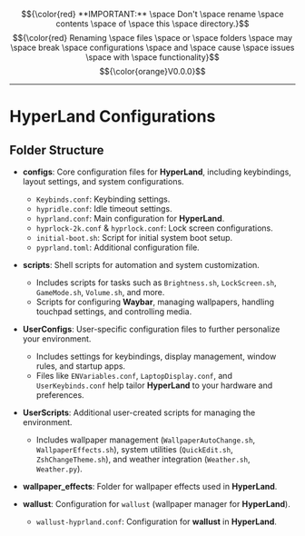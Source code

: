 <div>
  
$${\color{red} **IMPORTANT:** \space Don't \space rename \space contents \space of \space this \space directory.}$$
$${\color{red} Renaming \space files \space   or \space folders \space   may \space   break \space  configurations \space   and \space  cause \space  issues \space  with \space  functionality}$$
$${\color{orange}V0.0.0}$$
</div>

---
# HyperLand Configurations


## Folder Structure

- **configs**: Core configuration files for **HyperLand**, including keybindings, layout settings, and system configurations.
  - `Keybinds.conf`: Keybinding settings.
  - `hypridle.conf`: Idle timeout settings.
  - `hyprland.conf`: Main configuration for **HyperLand**.
  - `hyprlock-2k.conf` & `hyprlock.conf`: Lock screen configurations.
  - `initial-boot.sh`: Script for initial system boot setup.
  - `pyprland.toml`: Additional configuration file.

- **scripts**: Shell scripts for automation and system customization.
  - Includes scripts for tasks such as `Brightness.sh`, `LockScreen.sh`, `GameMode.sh`, `Volume.sh`, and more.
  - Scripts for configuring **Waybar**, managing wallpapers, handling touchpad settings, and controlling media.

- **UserConfigs**: User-specific configuration files to further personalize your environment.
  - Includes settings for keybindings, display management, window rules, and startup apps.
  - Files like `ENVariables.conf`, `LaptopDisplay.conf`, and `UserKeybinds.conf` help tailor **HyperLand** to your hardware and preferences.

- **UserScripts**: Additional user-created scripts for managing the environment.
  - Includes wallpaper management (`WallpaperAutoChange.sh`, `WallpaperEffects.sh`), system utilities (`QuickEdit.sh`, `ZshChangeTheme.sh`), and weather integration (`Weather.sh`, `Weather.py`).

- **wallpaper_effects**: Folder for wallpaper effects used in **HyperLand**.
  
- **wallust**: Configuration for `wallust` (wallpaper manager for **HyperLand**).
  - `wallust-hyprland.conf`: Configuration for **wallust** in **HyperLand**.
